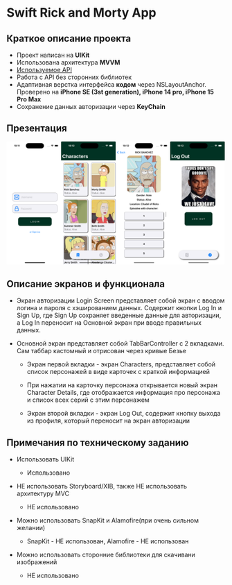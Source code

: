 # Swift Rick and Morty App


 
## Краткое описание проекта
- Проект написан на **UIKit**
- Использована архитектура **MVVM**
- [Используемое API](https://rickandmortyapi.com/)
- Работа с API без сторонних библиотек
- Адаптивная верстка интерфейса **кодом** через NSLayoutAnchor. Проверено на **iPhone SE (3st generation), iPhone 14 pro, iPhone 15 Pro Max**
- Сохранение данных авторизации через **KeyChain**

## Презентация
![RickAndMorty](https://raw.githubusercontent.com/obscure1321/RickMortyApp/dev/collage.png)

## Описание экранов и функционала
- Экран авторизации Login Screen представляет собой экран с вводом логина и пароля с хэшированием данных. Содержит кнопки Log In и  Sign Up, где Sign Up сохраняет введенные данные для авторизации, а Log In переносит на Основной экран при вводе правильных данных.

- Основной экран представляет собой TabBarController с 2 вкладками. Сам таббар кастомный и отрисован через кривые Безье
  - Экран первой вкладки - экран Characters, представляет собой список персонажей в виде карточек с краткой информацией
   - При нажатии на карточку персонажа открывается новый экран Character Details, где отображается информация про персонажа и список всех серий с этим персонажем

  - Экран второй вкладки - экран Log Out, содержит кнопку выхода из профиля, который переносит на экран авторизации 

## Примечания по техническому заданию
- Использовать UIKit
  - Использовано

- НЕ использовать Storyboard/XIB, также НЕ использовать архитектуру MVC
  - НЕ использовано

- Можно использовать SnapKit и Alamofire(при очень сильном желании)
  - SnapKit - НЕ использован, Alamofire - НЕ использован

- Можно использовать сторонние библиотеки для скачивани изображений
  - НЕ использовано
